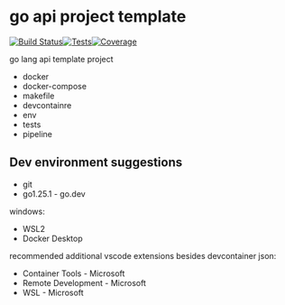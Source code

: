 # go api project template

[![Build Status](https://dev.azure.com/vinils/goapitemplate/_apis/build/status%2Fvinils.goapitemplate?branchName=main)](https://dev.azure.com/vinils/goapitemplate/_build/latest?definitionId=5&branchName=main)[![Tests](https://img.shields.io/azure-devops/tests/vinils/goapitemplate/5.svg)](https://dev.azure.com/vinils/goapitemplate/_build/latest?definitionId=5&branchName=main)[![Coverage](https://img.shields.io/azure-devops/coverage/vinils/goapitemplate/5.svg)](https://dev.azure.com/vinils/goapitemplate/_build/latest?definitionId=5&branchName=main)

go lang api template project

* docker
* docker-compose
* makefile
* devcontainre
* env
* tests
* pipeline


## Dev environment suggestions

* git
* go1.25.1 - go.dev

windows:

* WSL2
* Docker Desktop

recommended additional vscode extensions besides devcontainer json:

* Container Tools - Microsoft
* Remote Development - Microsoft
* WSL - Microsoft
